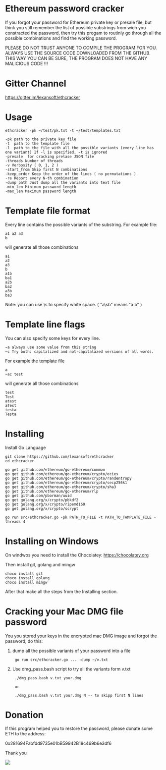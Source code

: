 # Ethereum password cracker

If you forgot your password for Ethereum private key or presale file, but think you still remember 
the list of possible substrings from wich you constracted the password, then try this progam to 
routinly go through all the possible combinations and find the working password.

PLEASE DO NOT TRUST ANYONE TO COMPILE THE PROGRAM FOR YOU. ALWAYS USE THE SOURCE CODE DOWNLOADED FROM 
THE GITHUB. THIS WAY YOU CAN BE SURE, THE PROGRAM DOES NOT HAVE ANY MALICIOUS CODE !!!

# Gitter Channel

https://gitter.im/lexansoft/ethcracker

# Usage 

    ethcracker -pk ~/test/pk.txt -t ~/test/templates.txt

    -pk path to the private key file
    -t  path to the template file
    -l  path to the file with all the possible variants (every line has one variant) If -l is specified, -t is ignored
    -presale  for cracking prelase JSON file
    -threads Number of threads
    -v Verbosity ( 0, 1, 2 )
    -start_from Skip first N combinations
    -keep_order Keep the order of the lines ( no permutations )
    -re Report every N-th combination
    -dump path Just dump all the variants into text file
    -min_len Minimum password length
    -max_len Maximum password length
    

# Template file format

Every line contains the possible variants of the substring. For example file:

    a1 a2 a3
    b

will generate all those combinations

    a1
    a2
    a3
    b
    a1b
    ba1
    a2b
    ba2
    a3b
    ba3

Note: you can use \s to specify white space. ( "a\sb" means "a b" )


# Template line flags 

You can also specify some keys for every line. 

    ~a always use some value from this string
    ~c Try both: capitalized and not-capitalazed versions of all words. 
    
For example the template file

    a 
    ~ac test

will generate all those combinations

    test
    Test
    atest
    aTest
    testa
    Testa


# Installing

Install Go Language


    git clone https://github.com/lexansoft/ethcracker
    cd ethcracker
    
    go get github.com/ethereum/go-ethereum/common
    go get github.com/ethereum/go-ethereum/crypto/ecies
    go get github.com/ethereum/go-ethereum/crypto/randentropy
    go get github.com/ethereum/go-ethereum/crypto/secp256k1
    go get github.com/ethereum/go-ethereum/crypto/sha3
    go get github.com/ethereum/go-ethereum/rlp
    go get github.com/pborman/uuid
    go get golang.org/x/crypto/pbkdf2
    go get golang.org/x/crypto/ripemd160
    go get golang.org/x/crypto/scrypt
    
    go run src/ethcracker.go -pk PATH_TO_FILE -t PATH_TO_TAMPLATE_FILE -threads 4 
    
# Installing on Windows 

On windwos you need to install the Chocolatey:  https://chocolatey.org 

Then install git, golang and mingw 

    choco install git
    choco install golang
    choco install mingw
    
After that make all the steps from the Installing section.    
    
# Cracking your Mac DMG file password
You you stored your keys in the encrypted mac DMG image and forgot the password, do this:

1. dump all the possible variants of your password into a file

        go run src/ethcracker.go ... -dump ~/v.txt 
        
2. Use dmg_pass.bash script to try all the variants form v.txt

        ./dmg_pass.bash v.txt your.dmg
        
        or
        
        ./dmg_pass.bash v.txt your.dmg N -- to skipp first N lines

# Donation

If this program helped you to restore the password, please donate some ETH to the address:

 0x281694Fabfdd9735e01bB59942B18c469b6e3df6
 
 Thank you
 

 
 <a href='http://kiboplatform.net/alexna' target='_blank'><img src='http://kiboplatform.net/_alldata/files/tools/banners/en/INSTANT/gif/820x200_kibo.gif' /></a>
 
